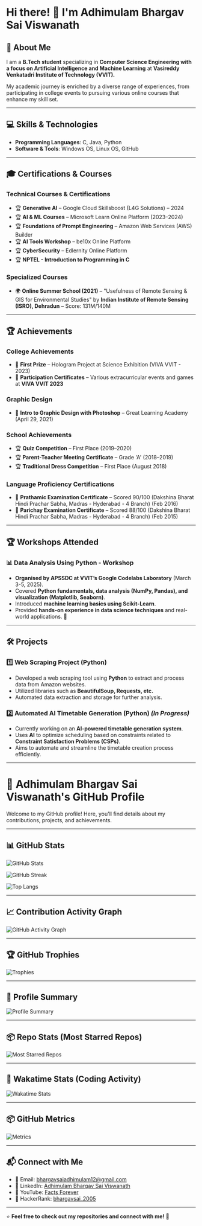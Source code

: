 # Hi there! 👋 I'm Adhimulam Bhargav Sai Viswanath

## 🚀 About Me
I am a **B.Tech student** specializing in **Computer Science Engineering with a focus on Artificial Intelligence and Machine Learning** at **Vasireddy Venkatadri Institute of Technology (VVIT).**

My academic journey is enriched by a diverse range of experiences, from participating in college events to pursuing various online courses that enhance my skill set.

---

## 💻 Skills & Technologies
- **Programming Languages**: C, Java, Python  
- **Software & Tools**: Windows OS, Linux OS, GitHub  

---

## 🎓 Certifications & Courses
### **Technical Courses & Certifications**
- 🏆 **Generative AI** – Google Cloud Skillsboost (L4G Solutions) – 2024  
- 🏆 **AI & ML Courses** – Microsoft Learn Online Platform (2023–2024)  
- 🏆 **Foundations of Prompt Engineering** – Amazon Web Services (AWS) Builder  
- 🏆 **AI Tools Workshop** – be10x Online Platform  
- 🏆 **CyberSecurity** – Edlernity Online Platform  
- 🏆 **NPTEL - Introduction to Programming in C**  

### **Specialized Courses**
- 🌍 **Online Summer School (2021)** – "Usefulness of Remote Sensing & GIS for Environmental Studies" by **Indian Institute of Remote Sensing (ISRO), Dehradun** – Score: 131M/140M  

---

## 🏆 Achievements
### **College Achievements**
- 🏅 **First Prize** – Hologram Project at Science Exhibition (VIVA VVIT - 2023)  
- 🎉 **Participation Certificates** – Various extracurricular events and games at **VIVA VVIT 2023**  

### **Graphic Design**
- 🎨 **Intro to Graphic Design with Photoshop** – Great Learning Academy (April 29, 2021)  

### **School Achievements**
- 🏆 **Quiz Competition** – First Place (2019–2020)  
- 🏆 **Parent-Teacher Meeting Certificate** – Grade 'A' (2018–2019)  
- 🏆 **Traditional Dress Competition** – First Place (August 2018)  

### **Language Proficiency Certifications**
- 🏅 **Prathamic Examination Certificate** – Scored 90/100 (Dakshina Bharat Hindi Prachar Sabha, Madras - Hyderabad - 4 Branch) (Feb 2016)  
- 🏅 **Parichay Examination Certificate** – Scored 88/100 (Dakshina Bharat Hindi Prachar Sabha, Madras - Hyderabad - 4 Branch) (Feb 2015)  

---

## 🏆 Workshops Attended  

### 📊 Data Analysis Using Python - Workshop  
- **Organised by APSSDC at VVIT’s Google Codelabs Laboratory** (March 3-5, 2025).  
- Covered **Python fundamentals, data analysis (NumPy, Pandas), and visualization (Matplotlib, Seaborn)**.  
- Introduced **machine learning basics using Scikit-Learn**.  
- Provided **hands-on experience in data science techniques** and real-world applications. 🚀  

---

## 🛠 Projects

### 1️⃣ Web Scraping Project (Python)  
- Developed a web scraping tool using **Python** to extract and process data from Amazon websites.  
- Utilized libraries such as **BeautifulSoup, Requests, etc.**  
- Automated data extraction and storage for further analysis.  

### 2️⃣ Automated AI Timetable Generation (Python) *(In Progress)*  
- Currently working on an **AI-powered timetable generation system**.  
- Uses **AI** to optimize scheduling based on constraints related to **Constraint Satisfaction Problems (CSPs)**.  
- Aims to automate and streamline the timetable creation process efficiently.  

---

# 🚀 Adhimulam Bhargav Sai Viswanath's GitHub Profile

Welcome to my GitHub profile! Here, you'll find details about my contributions, projects, and achievements. 

---

## 📊 GitHub Stats  
![GitHub Stats](https://github-readme-stats.vercel.app/api?username=AdhimulamBhargavSaiViswanath-05&show_icons=true&count_private=true&theme=dark)  

![GitHub Streak](https://github-readme-streak-stats.herokuapp.com/?user=AdhimulamBhargavSaiViswanath-05&theme=dark)  

![Top Langs](https://github-readme-stats.vercel.app/api/top-langs/?username=AdhimulamBhargavSaiViswanath-05&layout=compact&theme=dark)  

---

## 📈 Contribution Activity Graph  
![GitHub Activity Graph](https://github-readme-activity-graph.cyclic.app/graph?username=AdhimulamBhargavSaiViswanath-05&theme=github-dark)  

---

## 🏆 GitHub Trophies  
![Trophies](https://github-profile-trophy.vercel.app/?username=AdhimulamBhargavSaiViswanath-05&theme=darkhub&no-frame=true&no-bg=true&margin-w=4)  

---

## 📌 Profile Summary  
![Profile Summary](https://github-profile-summary-cards.vercel.app/api/cards/profile-details?username=AdhimulamBhargavSaiViswanath-05&theme=github_dark)  

---

## 📦 Repo Stats (Most Starred Repos)  
![Most Starred Repos](https://github-contributor-stats.vercel.app/api?username=AdhimulamBhargavSaiViswanath-05)  

---

## 🚀 Wakatime Stats (Coding Activity)  
![Wakatime Stats](https://github-readme-stats.vercel.app/api/wakatime?username=AdhimulamBhargavSaiViswanath-05)  

---

## 📦 GitHub Metrics  
![Metrics](https://github.com/AdhimulamBhargavSaiViswanath-05/github-metrics/blob/main/github-metrics.svg)  

---

## 📬 Connect with Me
- 📧 Email: [bhargavsaiadhimulam12@gmail.com](mailto:bhargavsaiadhimulam12@gmail.com)  
- 🔗 LinkedIn: [Adhimulam Bhargav Sai Viswanath](https://www.linkedin.com/in/adhimulambhargavsaiviswanath/)  
- 🎥 YouTube: [Facts Forever](https://www.youtube.com/@factsforever4974)  
- 🏅 HackerRank: [bhargavsai_2005](https://www.hackerrank.com/profile/bhargavsai_2005)  

---

⭐ **Feel free to check out my repositories and connect with me!** 🚀
